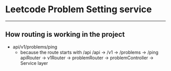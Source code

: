 # Leetcode Problem Setting service 



--------------------

## How routing is working in the project 

- api/v1/problems/ping
  - because the route starts with /api
      /api   -> /v1  -> /problems  -> /ping
      apiRouter -> v1Router -> problemRouter  -> problemController -> Service layer 